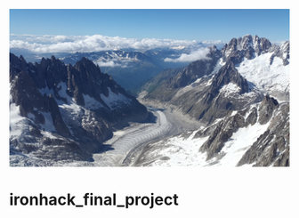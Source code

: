 ![Header](https://github.com/Julia-Leon/ironhack_final_project/blob/main/images/mer-de-glace-2423521_1280.jpg)
# ironhack_final_project
